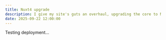 ```yaml
---
title: Nuxt4 upgrade
description: I give my site's guts an overhaul, upgrading the core to Nuxt 4.x and NuxtContent 3.x
date: 2025-09-22 12:00:00
---
```


Testing deployment...